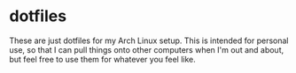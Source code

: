 dotfiles
========

These are just dotfiles for my Arch Linux setup. This is intended for personal use, so that I can pull things onto other
computers when I'm out and about, but feel free to use them for whatever you feel like.
